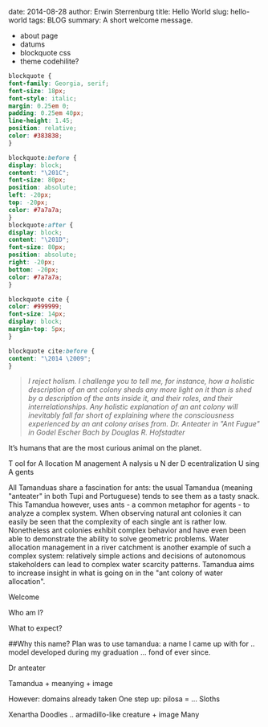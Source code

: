 date: 2014-08-28
author: Erwin Sterrenburg
title: Hello World
slug: hello-world
tags: BLOG
summary: A short welcome message.

-   about page
-   datums
-   blockquote css
-   theme codehilite?

```css
blockquote {
font-family: Georgia, serif;
font-size: 18px;
font-style: italic;
margin: 0.25em 0;
padding: 0.25em 40px;
line-height: 1.45;
position: relative;
color: #383838;
}

blockquote:before {
display: block;
content: "\201C";
font-size: 80px;
position: absolute;
left: -20px;
top: -20px;
color: #7a7a7a;
}
blockquote:after {
display: block;
content: "\201D";
font-size: 80px;
position: absolute;
right: -20px;
bottom: -20px;
color: #7a7a7a;
}

blockquote cite {
color: #999999;
font-size: 14px;
display: block;
margin-top: 5px;
}

blockquote cite:before {
content: "\2014 \2009";
}
```

> _I reject holism. I challenge you to tell me, for instance, how a holistic
> description of an ant colony sheds any more light on it than is shed by a
> description of the ants inside it, and their roles, and their interrelationships.
> Any holistic explanation of an ant colony will inevitably fall far short of
> explaining where the consciousness experienced by an ant colony arises from._
> <cite>Dr. Anteater in "Ant Fugue" in Godel Escher Bach by Douglas R. Hofstadter</cite>

It’s humans that are the most curious animal on the planet.

T
ool for
A
llocation
M
anagement
A
nalysis
u
N
der
D
ecentralization
U
sing
A
gents


All Tamanduas share a fascination for ants: the usual Tamandua (meaning
"anteater" in both Tupi and Portuguese) tends to see them as a tasty
snack. This Tamandua however, uses ants - a common metaphor for
agents - to analyze a complex system. When observing natural ant
colonies it can easily be seen that the complexity of each single ant is
rather low. Nonetheless ant colonies exhibit complex behavior and have
even been able to demonstrate the ability to solve geometric problems.
Water allocation management in a river catchment is another example
of such a complex system: relatively simple actions and decisions of
autonomous stakeholders can lead to complex water scarcity patterns.
Tamandua aims to increase insight in what is going on in the "ant colony
of water allocation".

Welcome

Who am I?

What to expect?

##Why this name?
Plan was to use tamandua:
a name I came up with for .. model developed during my graduation ... fond of ever since.

Dr anteater

Tamandua + meanying + image

However: domains already taken
One step up: pilosa = ...
Sloths

Xenartha
Doodles  .. armadillo-like creature + image
Many
